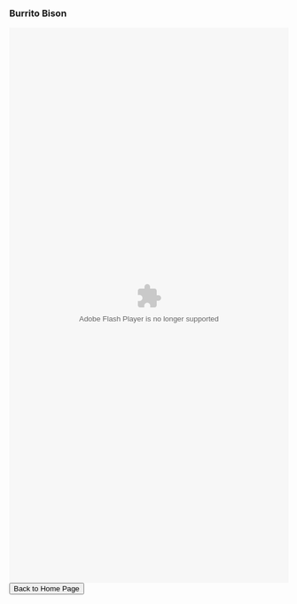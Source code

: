 <html>
<head>
  <title>Burrito Bison</title>
</head>
<p>
<h3>
Burrito Bison
</h3>
</p>
<object width="100%" height="1000" id="swfObjID" data="https://www.coolmath-games.com/sites/cmatgame/files/games/buffalo-bison_cmg.swf" type="application/x-shockwave-flash"><param name="allowScriptAccess" value="always"><param name="movie" value="buffalo-bison_cmg.swf"><param name="menu" value="false"><param name="quality" value="high"><param name="wmode" value="direct"><param name="scale" value="exactfit"></object>
<br>
<button onclick="window.location.href = 'index.html';">Back to Home Page</button>
<html>
